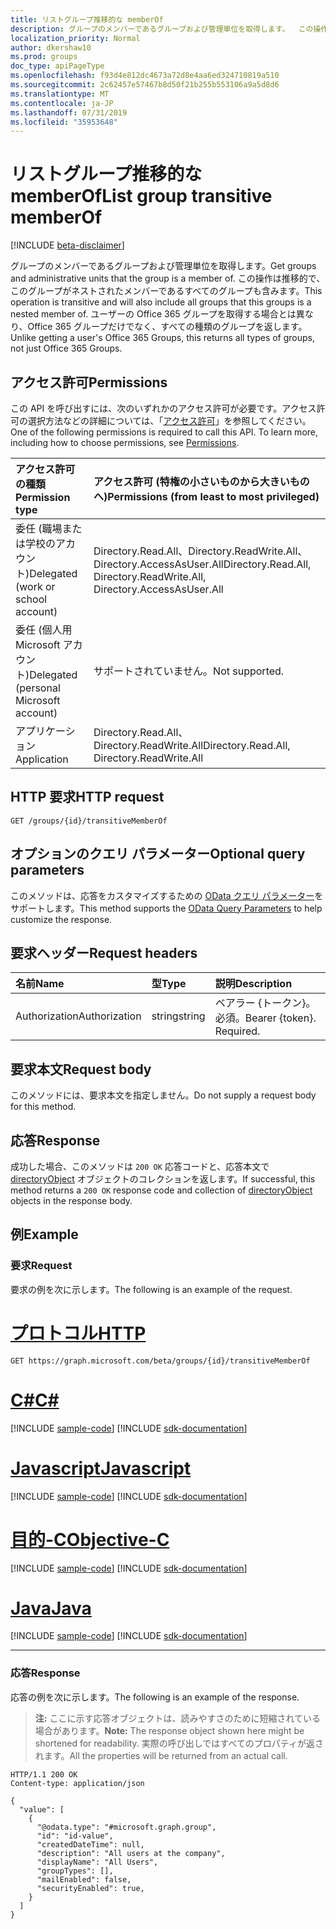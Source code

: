 ```yaml
---
title: リストグループ推移的な memberOf
description: グループのメンバーであるグループおよび管理単位を取得します。  この操作は推移的で、このグループがネストされたメンバーであるすべてのグループも含みます。 ユーザーの Office 365 グループを取得する場合とは異なり、Office 365 グループだけでなく、すべての種類のグループを返します。
localization_priority: Normal
author: dkershaw10
ms.prod: groups
doc_type: apiPageType
ms.openlocfilehash: f93d4e812dc4673a72d8e4aa6ed324710819a510
ms.sourcegitcommit: 2c62457e57467b8d50f21b255b553106a9a5d8d6
ms.translationtype: MT
ms.contentlocale: ja-JP
ms.lasthandoff: 07/31/2019
ms.locfileid: "35953648"
---
```

# <a name="list-group-transitive-memberof"></a><span data-ttu-id="39dc3-105">リストグループ推移的な memberOf</span><span class="sxs-lookup"><span data-stu-id="39dc3-105">List group transitive memberOf</span></span>

[!INCLUDE [beta-disclaimer](../../includes/beta-disclaimer.md)]

<span data-ttu-id="39dc3-106">グループのメンバーであるグループおよび管理単位を取得します。</span><span class="sxs-lookup"><span data-stu-id="39dc3-106">Get groups and administrative units that the group is a member of.</span></span>  <span data-ttu-id="39dc3-107">この操作は推移的で、このグループがネストされたメンバーであるすべてのグループも含みます。</span><span class="sxs-lookup"><span data-stu-id="39dc3-107">This operation is transitive and will also include all groups that this groups is a nested member of.</span></span> <span data-ttu-id="39dc3-108">ユーザーの Office 365 グループを取得する場合とは異なり、Office 365 グループだけでなく、すべての種類のグループを返します。</span><span class="sxs-lookup"><span data-stu-id="39dc3-108">Unlike getting a user's Office 365 Groups, this returns all types of groups, not just Office 365 Groups.</span></span>

## <a name="permissions"></a><span data-ttu-id="39dc3-109">アクセス許可</span><span class="sxs-lookup"><span data-stu-id="39dc3-109">Permissions</span></span>

<span data-ttu-id="39dc3-p103">この API を呼び出すには、次のいずれかのアクセス許可が必要です。アクセス許可の選択方法などの詳細については、「[アクセス許可](/graph/permissions-reference)」を参照してください。</span><span class="sxs-lookup"><span data-stu-id="39dc3-p103">One of the following permissions is required to call this API. To learn more, including how to choose permissions, see [Permissions](/graph/permissions-reference).</span></span>

|<span data-ttu-id="39dc3-112">アクセス許可の種類</span><span class="sxs-lookup"><span data-stu-id="39dc3-112">Permission type</span></span>      | <span data-ttu-id="39dc3-113">アクセス許可 (特権の小さいものから大きいものへ)</span><span class="sxs-lookup"><span data-stu-id="39dc3-113">Permissions (from least to most privileged)</span></span>              |
|:--------------------|:---------------------------------------------------------|
|<span data-ttu-id="39dc3-114">委任 (職場または学校のアカウント)</span><span class="sxs-lookup"><span data-stu-id="39dc3-114">Delegated (work or school account)</span></span> | <span data-ttu-id="39dc3-115">Directory.Read.All、Directory.ReadWrite.All、Directory.AccessAsUser.All</span><span class="sxs-lookup"><span data-stu-id="39dc3-115">Directory.Read.All, Directory.ReadWrite.All, Directory.AccessAsUser.All</span></span>    |
|<span data-ttu-id="39dc3-116">委任 (個人用 Microsoft アカウント)</span><span class="sxs-lookup"><span data-stu-id="39dc3-116">Delegated (personal Microsoft account)</span></span> | <span data-ttu-id="39dc3-117">サポートされていません。</span><span class="sxs-lookup"><span data-stu-id="39dc3-117">Not supported.</span></span>    |
|<span data-ttu-id="39dc3-118">アプリケーション</span><span class="sxs-lookup"><span data-stu-id="39dc3-118">Application</span></span> | <span data-ttu-id="39dc3-119">Directory.Read.All、Directory.ReadWrite.All</span><span class="sxs-lookup"><span data-stu-id="39dc3-119">Directory.Read.All, Directory.ReadWrite.All</span></span> |

## <a name="http-request"></a><span data-ttu-id="39dc3-120">HTTP 要求</span><span class="sxs-lookup"><span data-stu-id="39dc3-120">HTTP request</span></span>
<!-- { "blockType": "ignored" } -->
```http
GET /groups/{id}/transitiveMemberOf
```

## <a name="optional-query-parameters"></a><span data-ttu-id="39dc3-121">オプションのクエリ パラメーター</span><span class="sxs-lookup"><span data-stu-id="39dc3-121">Optional query parameters</span></span>
<span data-ttu-id="39dc3-122">このメソッドは、応答をカスタマイズするための [OData クエリ パラメーター](/graph/query-parameters)をサポートします。</span><span class="sxs-lookup"><span data-stu-id="39dc3-122">This method supports the [OData Query Parameters](/graph/query-parameters) to help customize the response.</span></span>

## <a name="request-headers"></a><span data-ttu-id="39dc3-123">要求ヘッダー</span><span class="sxs-lookup"><span data-stu-id="39dc3-123">Request headers</span></span>
| <span data-ttu-id="39dc3-124">名前</span><span class="sxs-lookup"><span data-stu-id="39dc3-124">Name</span></span>       | <span data-ttu-id="39dc3-125">型</span><span class="sxs-lookup"><span data-stu-id="39dc3-125">Type</span></span> | <span data-ttu-id="39dc3-126">説明</span><span class="sxs-lookup"><span data-stu-id="39dc3-126">Description</span></span>|
|:-----------|:------|:----------|
| <span data-ttu-id="39dc3-127">Authorization</span><span class="sxs-lookup"><span data-stu-id="39dc3-127">Authorization</span></span>  | <span data-ttu-id="39dc3-128">string</span><span class="sxs-lookup"><span data-stu-id="39dc3-128">string</span></span>  | <span data-ttu-id="39dc3-p104">ベアラー {トークン}。必須。</span><span class="sxs-lookup"><span data-stu-id="39dc3-p104">Bearer {token}. Required.</span></span> |

## <a name="request-body"></a><span data-ttu-id="39dc3-131">要求本文</span><span class="sxs-lookup"><span data-stu-id="39dc3-131">Request body</span></span>
<span data-ttu-id="39dc3-132">このメソッドには、要求本文を指定しません。</span><span class="sxs-lookup"><span data-stu-id="39dc3-132">Do not supply a request body for this method.</span></span>

## <a name="response"></a><span data-ttu-id="39dc3-133">応答</span><span class="sxs-lookup"><span data-stu-id="39dc3-133">Response</span></span>
<span data-ttu-id="39dc3-134">成功した場合、このメソッドは `200 OK` 応答コードと、応答本文で [directoryObject](../resources/directoryobject.md) オブジェクトのコレクションを返します。</span><span class="sxs-lookup"><span data-stu-id="39dc3-134">If successful, this method returns a `200 OK` response code and collection of [directoryObject](../resources/directoryobject.md) objects in the response body.</span></span>

## <a name="example"></a><span data-ttu-id="39dc3-135">例</span><span class="sxs-lookup"><span data-stu-id="39dc3-135">Example</span></span>

### <a name="request"></a><span data-ttu-id="39dc3-136">要求</span><span class="sxs-lookup"><span data-stu-id="39dc3-136">Request</span></span>
<span data-ttu-id="39dc3-137">要求の例を次に示します。</span><span class="sxs-lookup"><span data-stu-id="39dc3-137">The following is an example of the request.</span></span>

# <a name="httptabhttp"></a>[<span data-ttu-id="39dc3-138">プロトコル</span><span class="sxs-lookup"><span data-stu-id="39dc3-138">HTTP</span></span>](#tab/http)
<!-- {
  "blockType": "request",
  "name": "get_group_transitivememberof"
}-->

```http
GET https://graph.microsoft.com/beta/groups/{id}/transitiveMemberOf
```
# <a name="ctabcsharp"></a>[<span data-ttu-id="39dc3-139">C#</span><span class="sxs-lookup"><span data-stu-id="39dc3-139">C#</span></span>](#tab/csharp)
[!INCLUDE [sample-code](../includes/snippets/csharp/get-group-transitivememberof-csharp-snippets.md)]
[!INCLUDE [sdk-documentation](../includes/snippets/snippets-sdk-documentation-link.md)]

# <a name="javascripttabjavascript"></a>[<span data-ttu-id="39dc3-140">Javascript</span><span class="sxs-lookup"><span data-stu-id="39dc3-140">Javascript</span></span>](#tab/javascript)
[!INCLUDE [sample-code](../includes/snippets/javascript/get-group-transitivememberof-javascript-snippets.md)]
[!INCLUDE [sdk-documentation](../includes/snippets/snippets-sdk-documentation-link.md)]

# <a name="objective-ctabobjc"></a>[<span data-ttu-id="39dc3-141">目的-C</span><span class="sxs-lookup"><span data-stu-id="39dc3-141">Objective-C</span></span>](#tab/objc)
[!INCLUDE [sample-code](../includes/snippets/objc/get-group-transitivememberof-objc-snippets.md)]
[!INCLUDE [sdk-documentation](../includes/snippets/snippets-sdk-documentation-link.md)]

# <a name="javatabjava"></a>[<span data-ttu-id="39dc3-142">Java</span><span class="sxs-lookup"><span data-stu-id="39dc3-142">Java</span></span>](#tab/java)
[!INCLUDE [sample-code](../includes/snippets/java/get-group-transitivememberof-java-snippets.md)]
[!INCLUDE [sdk-documentation](../includes/snippets/snippets-sdk-documentation-link.md)]

---


### <a name="response"></a><span data-ttu-id="39dc3-143">応答</span><span class="sxs-lookup"><span data-stu-id="39dc3-143">Response</span></span>

<span data-ttu-id="39dc3-144">応答の例を次に示します。</span><span class="sxs-lookup"><span data-stu-id="39dc3-144">The following is an example of the response.</span></span>
><span data-ttu-id="39dc3-145">**注:** ここに示す応答オブジェクトは、読みやすさのために短縮されている場合があります。</span><span class="sxs-lookup"><span data-stu-id="39dc3-145">**Note:** The response object shown here might be shortened for readability.</span></span> <span data-ttu-id="39dc3-146">実際の呼び出しではすべてのプロパティが返されます。</span><span class="sxs-lookup"><span data-stu-id="39dc3-146">All the properties will be returned from an actual call.</span></span>
<!-- {
  "blockType": "response",
  "truncated": true,
  "@odata.type": "microsoft.graph.directoryObject",
  "isCollection": true
} -->
```http
HTTP/1.1 200 OK
Content-type: application/json

{
  "value": [
    {
      "@odata.type": "#microsoft.graph.group",
      "id": "id-value",
      "createdDateTime": null,
      "description": "All users at the company",
      "displayName": "All Users",
      "groupTypes": [],
      "mailEnabled": false,
      "securityEnabled": true,
    }
  ]
}
```

<!-- uuid: 8fcb5dbc-d5aa-4681-8e31-b001d5168d79
2015-10-25 14:57:30 UTC -->
<!--
{
  "type": "#page.annotation",
  "description": "List group transitive memberOf",
  "keywords": "",
  "section": "documentation",
  "tocPath": "",
  "suppressions": [
  ]
}
-->
